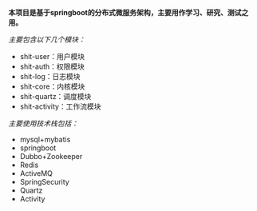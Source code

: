  **本项目是基于springboot的分布式微服务架构，主要用作学习、研究、测试之用。** 

 _主要包含以下几个模块：_ 
- shit-user：用户模块
- shit-auth：权限模块
- shit-log：日志模块
- shit-core：内核模块
- shit-quartz：调度模块
- shit-activity：工作流模块

 _主要使用技术栈包括：_ 
- mysql+mybatis
- springboot
- Dubbo+Zookeeper
- Redis
- ActiveMQ
- SpringSecurity
- Quartz
- Activity